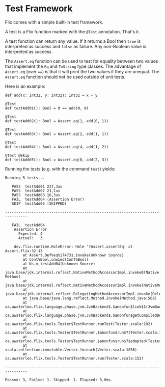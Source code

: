 # Test Framework

Flix comes with a simple built-in test framework. 

A test is a Flix function marked with the `@Test` annotation. That's it. 

A test function can return any value. If it returns a Bool then `true` is interpreted as success and `false` as failure. Any non-Boolean value is interpreted as success. 

The `Assert.eq` function can be used to test for equality between two values that implement the `Eq` and `ToString` type classes. The advantage of `Assert.eq` (over `==`) is that it will print the two values if they are unequal. The `Assert.eq` function should not be used outside of unit tests.

Here is an example:

```flix
def add(x: Int32, y: Int32): Int32 = x + y

@Test
def testAdd01(): Bool = 0 == add(0, 0)

@Test
def testAdd02(): Bool = Assert.eq(1, add(0, 1))

@Test
def testAdd03(): Bool = Assert.eq(2, add(1, 1))

@Test
def testAdd04(): Bool = Assert.eq(4, add(1, 2))

@Test @Skip
def testAdd05(): Bool = Assert.eq(8, add(2, 3))
```

Running the tests (e.g. with the command `test`) yields:

```
Running 5 tests...

   PASS  testAdd01 237,3us
   PASS  testAdd02 21,1us
   PASS  testAdd03 10,3us
   FAIL  testAdd04 (Assertion Error)
   SKIP  testAdd05 (SKIPPED)

--------------------------------------------------------------------------------

   FAIL  testAdd04
    Assertion Error
      Expected: 4
      Actual:   3

    dev.flix.runtime.HoleError: Hole '?Assert.assertEq' at Assert.flix:32:13    
        at Assert.Def%eq%174731.invoke(Unknown Source)
        at Cont%Bool.unwind(Cont%Bool)
        at Ns.m_testAdd04(Unknown Source)
        at java.base/jdk.internal.reflect.NativeMethodAccessorImpl.invoke0(Native Method)
        at java.base/jdk.internal.reflect.NativeMethodAccessorImpl.invoke(NativeMethodAccessorImpl.java:77)
        at java.base/jdk.internal.reflect.DelegatingMethodAccessorImpl.invoke(DelegatingMethodAccessorImpl.java:43)
        at java.base/java.lang.reflect.Method.invoke(Method.java:568)
        at ca.uwaterloo.flix.language.phase.jvm.JvmBackend$.$anonfun$link$1(JvmBackend.scala:286)
        at ca.uwaterloo.flix.language.phase.jvm.JvmBackend$.$anonfun$getCompiledDefs$2(JvmBackend.scala:259)
        at ca.uwaterloo.flix.tools.Tester$TestRunner.runTest(Tester.scala:182)
        at ca.uwaterloo.flix.tools.Tester$TestRunner.$anonfun$run$7(Tester.scala:153)
        at ca.uwaterloo.flix.tools.Tester$TestRunner.$anonfun$run$7$adapted(Tester.scala:152)
        at scala.collection.immutable.Vector.foreach(Vector.scala:1856)
        at ca.uwaterloo.flix.tools.Tester$TestRunner.run(Tester.scala:152)

--------------------------------------------------------------------------------

Passed: 3, Failed: 1. Skipped: 1. Elapsed: 3,0ms.
```
